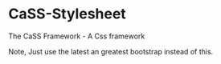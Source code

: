 # CaSS-Stylesheet
The CaSS Framework - A Css framework

Note, Just use the latest an greatest bootstrap instead of this.
